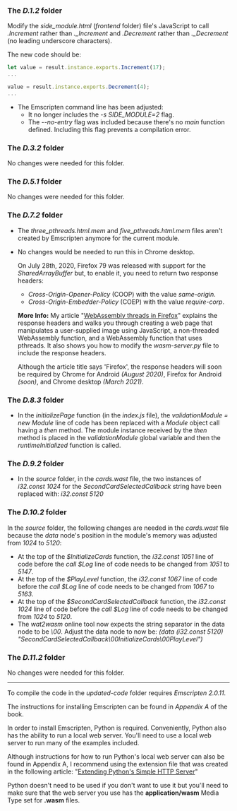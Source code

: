 ### The _D.1.2_ folder
  
  Modify the _side_module.html_ (_frontend_ folder) file's JavaScript to call _.Increment_ rather than _.\_Increment_ and _.Decrement_ rather than _.\_Decrement_ (no leading underscore characters).
  
  The new code should be:
  
  ```javascript
  let value = result.instance.exports.Increment(17);
  ...

  value = result.instance.exports.Decrement(4);
  ...
  ```

  - The Emscripten command line has been adjusted:
    - It no longer includes the _-s SIDE\_MODULE=2_ flag.
    - The _--no-entry_ flag was included because there's no _main_ function defined. Including this flag prevents a compilation error.


### The _D.3.2_ folder
  
  No changes were needed for this folder.


### The _D.5.1_ folder
  
  No changes were needed for this folder.


### The _D.7.2_ folder

  - The _three\_pthreads.html.mem_ and _five\_pthreads.html.mem_ files aren't created by Emscripten anymore for the current module.
  
  - No changes would be needed to run this in Chrome desktop. 
    
    On July 28th, 2020, Firefox 79 was released with support for the _SharedArrayBuffer_ but, to enable it, you need to return two response headers:
    - _Cross-Origin-Opener-Policy_ (COOP) with the value _same-origin_.
    - _Cross-Origin-Embedder-Policy_ (COEP) with the value _require-corp_.
    
    **More Info:** My article "[WebAssembly threads in Firefox](https://cggallant.blogspot.com/2020/07/webassembly-threads-in-firefox.html)" explains the response headers and walks you through creating a web page that manipulates a user-supplied image using JavaScript, a non-threaded WebAssembly function, and a WebAssembly function that uses pthreads. It also shows you how to modify the _wasm-server.py_ file to include the response headers.
    
    Although the article title says 'Firefox', the response headers will soon be required by Chrome for Android _(August 2020)_, Firefox for Android _(soon)_, and Chrome desktop _(March 2021)_.


### The _D.8.3_ folder
  
  - In the _initializePage_ function (in the _index.js_ file), the _validationModule = new Module_ line of code has been replaced with a _Module_ object call having a _then_ method. The module instance received by the _then_ method is placed in the _validationModule_ global variable and then the _runtimeInitialized_ function is called.
  

### The _D.9.2_ folder
  
  - In the _source_ folder, in the _cards.wast_ file, the two instances of _i32.const 1024_ for the _SecondCardSelectedCallback_ string have been replaced with: _i32.const 5120_


### The _D.10.2_ folder
  
  In the _source_ folder, the following changes are needed in the _cards.wast_ file because the _data_ node's position in the module's memory was adjusted from _1024_ to _5120_:
  - At the top of the _$InitializeCards_ function, the _i32.const 1051_ line of code before the _call $Log_ line of code needs to be changed from _1051_ to _5147_.
  - At the top of the _$PlayLevel_ function, the _i32.const 1067_ line of code before the _call $Log_ line of code needs to be changed from _1067_ to _5163_.
  - At the top of the _$SecondCardSelectedCallback_ function, the _i32.const 1024_ line of code before the _call $Log_ line of code needs to be changed from _1024_ to _5120_.
  - The _wat2wasm_ online tool now expects the string separator in the data node to be _\\00_. Adjust the data node to now be: _(data (i32.const 5120) "SecondCardSelectedCallback\\00InitializeCards\\00PlayLevel")_ 


### The _D.11.2_ folder
  
  No changes were needed for this folder.


---

To compile the code in the _updated-code_ folder requires _Emscripten 2.0.11_.

The instructions for installing Emscripten can be found in _Appendix A_ of the book.


In order to install Emscripten, Python is required. Conveniently, Python also has the ability to run a local web server. You'll need to use a local web server to run many of the examples included. 

Although instructions for how to run Python's local web server can also be found in Appendix A, I recommend using the extension file that was created in the following article: "[Extending Python's Simple HTTP Server](https://cggallant.blogspot.com/2020/07/extending-pythons-simple-http-server.html)"


Python doesn't need to be used if you don't want to use it but you'll need to make sure that the web server you use has the **application/wasm** Media Type set for **.wasm** files.
